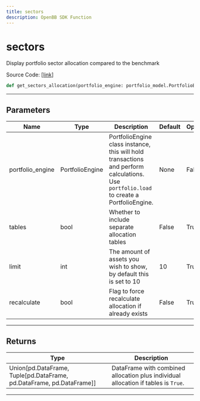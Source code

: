 ```yaml
---
title: sectors
description: OpenBB SDK Function
---
```


# sectors

Display portfolio sector allocation compared to the benchmark

Source Code: [[link](https://github.com/OpenBB-finance/OpenBBTerminal/tree/main/openbb_terminal/portfolio/portfolio_model.py#L2537)]
```python
def get_sectors_allocation(portfolio_engine: portfolio_model.PortfolioEngine, limit: int = 10, tables: bool = False, recalculate: bool = False) -> None
```
---
## Parameters
| Name | Type | Description | Default | Optional |
| ---- | ---- | ----------- | ------- | -------- |
| portfolio_engine | PortfolioEngine | PortfolioEngine class instance, this will hold transactions and perform calculations.<br/>Use `portfolio.load` to create a PortfolioEngine. | None | False |
| tables | bool | Whether to include separate allocation tables | False | True |
| limit | int | The amount of assets you wish to show, by default this is set to 10 | 10 | True |
| recalculate | bool | Flag to force recalculate allocation if already exists | False | True |

---
## Returns
| Type | Description |
| ---- | ----------- |
| Union[pd.DataFrame, Tuple[pd.DataFrame, pd.DataFrame, pd.DataFrame]] | DataFrame with combined allocation plus individual allocation if tables is `True`. |
---
